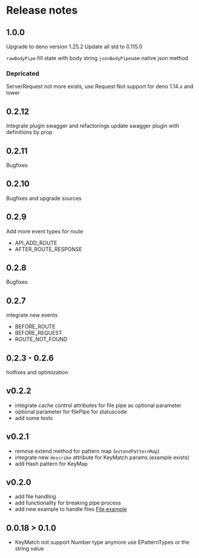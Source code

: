 # Release notes

## 1.0.0
Upgrade to deno version 1.25.2
Update all std to 0.115.0

`rawBodyPipe` fill state with body string
`jsonBodyPipe`use native json method

### Depricated
ServerRequest not more exists, use Request
Not support for deno 1.14.x and lower

## 0.2.12

Integrate plugin swagger and refactorings update swagger plugin with definitions
by prop

## 0.2.11

Bugfixes

## 0.2.10

Bugfixes and upgrade sources

## 0.2.9

Add more event types for route

- API_ADD_ROUTE
- AFTER_ROUTE_RESPONSE

## 0.2.8

Bugfixes

## 0.2.7

integrate new events

- BEFORE_ROUTE
- BEFORE_REQUEST
- ROUTE_NOT_FOUND

## 0.2.3 - 0.2.6

hotfixes and optimization

## v0.2.2

- integrate cache control attributes for file pipe as optional parameter
- optional parameter for filePipe for statuscode
- add some tests

## v0.2.1

- remove extend method for pattern map (`extendPatternMap`)
- integrate new `describe` attribute for KeyMatch params (example exists)
- add Hash pattern for KeyMap

## v0.2.0

- add file handling
- add functionality for breaking pipe process
- add new example to handle files
  [File example](https://deno.land/x/deno_api_server/example/static-file.ts)

## 0.0.18 > 0.1.0

- KeyMatch not support Number type anymore use EPatternTypes or the string value
